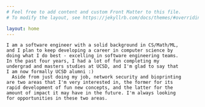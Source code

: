 ```yaml
---
# Feel free to add content and custom Front Matter to this file.
# To modify the layout, see https://jekyllrb.com/docs/themes/#overriding-theme-defaults

layout: home
---
```

    I am a software engineer with a solid background in CS/Math/ML,
    and I plan to keep developing a career in computer science by
    doing what I do best - excelling in software engineering teams.
    In the past four years, I had a lot of fun completing my
    undergrad and masters studies at UCSD, and I'm glad to say that
    I am now formally UCSD alumni :)
      Aside from just doing my job, network security and bioprinting
    are two areas that I'm very interested in, the former for its
    rapid development of fun new concepts, and the latter for the
    amount of impact it may have in the future. I'm always looking
    for opportunities in these two areas.

